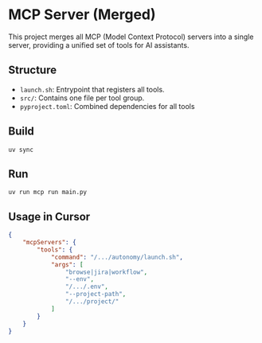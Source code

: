 # MCP Server (Merged)

This project merges all MCP (Model Context Protocol) servers into a single server, providing a unified set of tools for AI assistants.

## Structure
- `launch.sh`: Entrypoint that registers all tools.
- `src/`: Contains one file per tool group.
- `pyproject.toml`: Combined dependencies for all tools

## Build

```
uv sync
```

## Run

```
uv run mcp run main.py
```

## Usage in Cursor

```json
{
    "mcpServers": {
        "tools": {
            "command": "/.../autonomy/launch.sh",
            "args": [
                "browse|jira|workflow",
                "--env",
                "/.../.env",
                "--project-path",
                "/.../project/"
            ]
        }
    }
}
```
